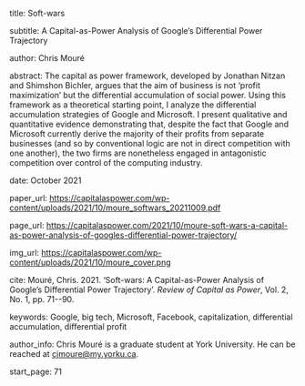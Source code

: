 title: Soft-wars

subtitle: A Capital-as-Power Analysis of Google’s Differential Power Trajectory

author: Chris Mouré

abstract: The capital as power framework, developed by Jonathan Nitzan and Shimshon Bichler, argues that the aim of business is not ‘profit maximization’ but the differential accumulation of social power. Using this framework as a theoretical starting point, I analyze the differential accumulation strategies of  Google and Microsoft. I present qualitative and quantitative evidence demonstrating that, despite the fact that Google and Microsoft currently derive the majority of their profits from separate businesses (and so by conventional logic are not in direct competition with one another), the two firms are nonetheless engaged in antagonistic competition over control of the computing industry.

date: October 2021

paper_url: https://capitalaspower.com/wp-content/uploads/2021/10/moure_softwars_20211009.pdf

page_url: https://capitalaspower.com/2021/10/moure-soft-wars-a-capital-as-power-analysis-of-googles-differential-power-trajectory/

img_url: https://capitalaspower.com/wp-content/uploads/2021/10/moure_cover.png

cite: Mouré, Chris. 2021. ‘Soft-wars: A Capital-as-Power Analysis of Google’s Differential Power Trajectory’. <i>Review of Capital as Power</i>, Vol. 2, No. 1, pp. 71--90.

keywords: Google, big tech, Microsoft, Facebook, capitalization, differential accumulation, differential profit

author_info: Chris Mouré is a graduate student at York University. He can be reached at cjmoure@my.yorku.ca.

start_page: 71
